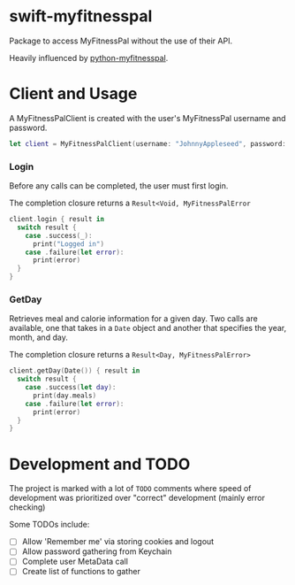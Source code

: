 # swift-myfitnesspal

Package to access MyFitnessPal without the use of their API.

Heavily influenced by [python-myfitnesspal](https://github.com/coddingtonbear/python-myfitnesspal).

# Client and Usage

A MyFitnessPalClient is created with the user's MyFitnessPal username and password.

```swift
let client = MyFitnessPalClient(username: "JohnnyAppleseed", password: "iLikeApples1234")
```

### Login

Before any calls can be completed, the user must first login.

The completion closure returns a `Result<Void, MyFitnessPalError`

```swift
client.login { result in
  switch result {
    case .success(_):
      print("Logged in")
    case .failure(let error):
      print(error)
  }
}
```

### GetDay

Retrieves meal and calorie information for a given day. Two calls are available, one that takes in a `Date` object and another that specifies the year, month, and day.

The completion closure returns a `Result<Day, MyFitnessPalError>`

```swift
client.getDay(Date()) { result in
  switch result {
    case .success(let day):
      print(day.meals)
    case .failure(let error):
      print(error)
  }
}
```

# Development and TODO

The project is marked with a lot of `TODO` comments where speed of development was prioritized over "correct" development (mainly error checking)

Some TODOs include:
- [ ] Allow 'Remember me' via storing cookies and logout
- [ ] Allow password gathering from Keychain
- [ ] Complete user MetaData call
- [ ] Create list of functions to gather
